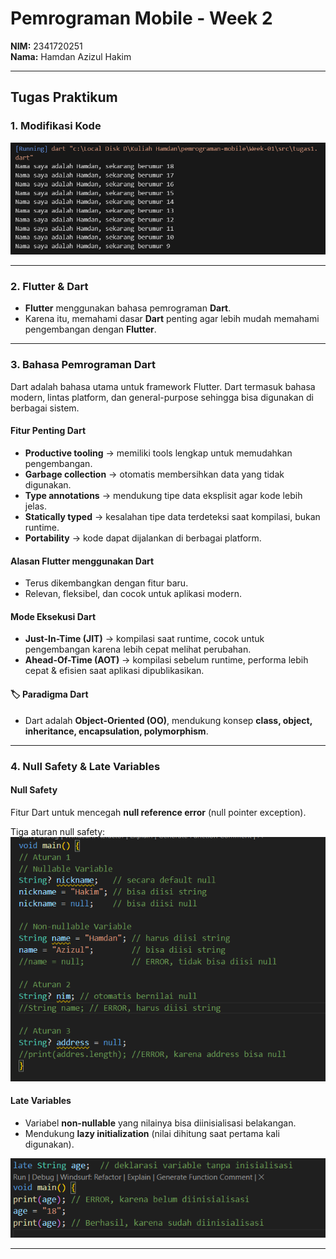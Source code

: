# Pemrograman Mobile - Week 2

**NIM:** 2341720251  
**Nama:** Hamdan Azizul Hakim  

---

## Tugas Praktikum

### 1. Modifikasi Kode
![Tugas 1](img/tugas1.png)

---

### 2. Flutter & Dart
- **Flutter** menggunakan bahasa pemrograman **Dart**.  
- Karena itu, memahami dasar **Dart** penting agar lebih mudah memahami pengembangan dengan **Flutter**.

---

### 3. Bahasa Pemrograman Dart
Dart adalah bahasa utama untuk framework Flutter. Dart termasuk bahasa modern, lintas platform, dan general-purpose sehingga bisa digunakan di berbagai sistem.  

#### Fitur Penting Dart
- **Productive tooling** → memiliki tools lengkap untuk memudahkan pengembangan.  
- **Garbage collection** → otomatis membersihkan data yang tidak digunakan.  
- **Type annotations** → mendukung tipe data eksplisit agar kode lebih jelas.  
- **Statically typed** → kesalahan tipe data terdeteksi saat kompilasi, bukan runtime.  
- **Portability** → kode dapat dijalankan di berbagai platform.  

#### Alasan Flutter menggunakan Dart
- Terus dikembangkan dengan fitur baru.  
- Relevan, fleksibel, dan cocok untuk aplikasi modern.  

#### Mode Eksekusi Dart
- **Just-In-Time (JIT)** → kompilasi saat runtime, cocok untuk pengembangan karena lebih cepat melihat perubahan.  
- **Ahead-Of-Time (AOT)** → kompilasi sebelum runtime, performa lebih cepat & efisien saat aplikasi dipublikasikan.  

#### 🏷 Paradigma Dart
- Dart adalah **Object-Oriented (OO)**, mendukung konsep **class, object, inheritance, encapsulation, polymorphism**.

---

### 4. Null Safety & Late Variables
#### Null Safety
Fitur Dart untuk mencegah **null reference error** (null pointer exception).  

Tiga aturan null safety:  
![Null Safety](img/null-safety.png)

#### Late Variables
- Variabel **non-nullable** yang nilainya bisa diinisialisasi belakangan.  
- Mendukung **lazy initialization** (nilai dihitung saat pertama kali digunakan).  

![Late Variables](img/late-variables.png)

---
